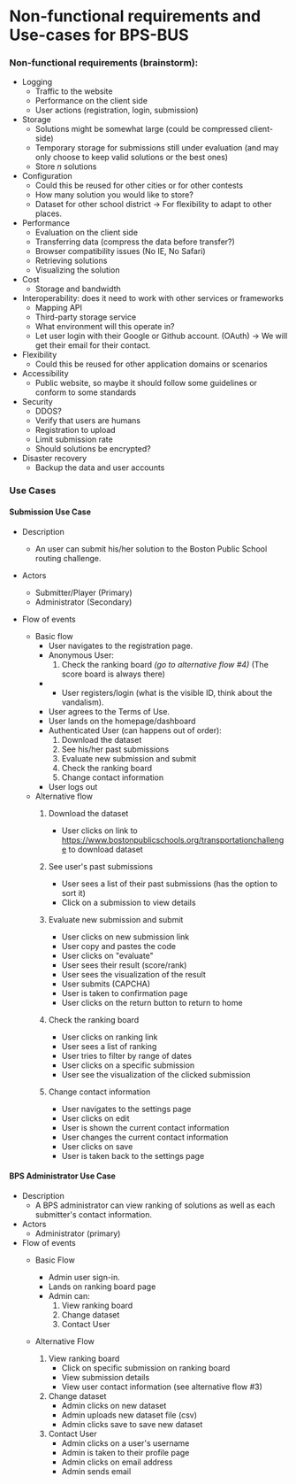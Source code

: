 # Non-functional requirements and Use-cases for BPS-BUS

### Non-functional requirements (brainstorm):
* Logging
  * Traffic to the website
  * Performance on the client side
  * User actions (registration, login, submission)
* Storage
  * Solutions might be somewhat large (could be compressed client-side)
  * Temporary storage for submissions still under evaluation (and may only choose to keep valid solutions or the best ones)
  * Store *n* solutions
* Configuration
  * Could this be reused for other cities or for other contests
  * How many solution you would like to store?
  * Dataset for other school district -> For flexibility to adapt to other places.
* Performance
  * Evaluation on the client side
  * Transferring data (compress the data before transfer?)
  * Browser compatibility issues (No IE, No Safari)
  * Retrieving solutions
  * Visualizing the solution
* Cost
  * Storage and bandwidth
* Interoperability: does it need to work with other services or frameworks
  * Mapping API
  * Third-party storage service
  * What environment will this operate in?
  * Let user login with their Google or Github account. (OAuth) -> We will get their email for their contact. 
* Flexibility
  * Could this be reused for other application domains or scenarios
* Accessibility
  * Public website, so maybe it should follow some guidelines or conform to some standards
* Security
  * DDOS?
  * Verify that users are humans
  * Registration to upload
  * Limit submission rate
  * Should solutions be encrypted?
* Disaster recovery
  * Backup the data and user accounts

### Use Cases

#### Submission Use Case
* Description
    * An user can submit his/her solution to the Boston Public School routing challenge.
* Actors
    * Submitter/Player (Primary)
    * Administrator (Secondary)

* Flow of events
    * Basic flow
        * User navigates to the registration page.
        * Anonymous User:
            1. Check the ranking board *(go to alternative flow #4)* (The score board is always there)
        * * User registers/login (what is the visible ID, think about the vandalism).
        * User agrees to the Terms of Use.
        * User lands on the homepage/dashboard
        * Authenticated User (can happens out of order):
            1. Download the dataset
            2. See his/her past submissions
            3. Evaluate new submission and submit
            4. Check the ranking board
            5. Change contact information
        * User logs out
    * Alternative flow
        1. Download the dataset
            * User clicks on link to https://www.bostonpublicschools.org/transportationchallenge to download dataset
        2. See user's past submissions
            * User sees a list of their past submissions (has the option to sort it)
            * Click on a submission to view details
        3. Evaluate new submission and submit
            *  User clicks on new submission link
            *  User copy and pastes the code
            *  User clicks on "evaluate"
            *  User sees their result (score/rank)
            *  User sees the visualization of the result
            *  User submits (CAPCHA)
            *  User is taken to confirmation page
            *  User clicks on the return button to return to home

        4. Check the ranking board
            * User clicks on ranking link
            * User sees a list of ranking
            * User tries to filter by range of dates 
            * User clicks on a specific submission
            * User see the visualization of the clicked submission
        5. Change contact information
            * User navigates to the settings page
            * User clicks on edit
            * User is shown the current contact information
            * User changes the current contact information
            * User clicks on save
            * User is taken back to the settings page 

#### BPS Administrator Use Case
* Description
    * A BPS administrator can view ranking of solutions as well as each submitter's contact information.
* Actors
    * Administrator (primary)
* Flow of events
    * Basic Flow
        * Admin user sign-in.
        * Lands on ranking board page
        * Admin can:
            1. View ranking board
            2. Change dataset
            3. Contact User
        
    * Alternative Flow
        1. View ranking board
            * Click on specific submission on ranking board
            * View submission details 
            * View user contact information (see alternative flow #3)
        2. Change dataset
            * Admin clicks on new dataset
            * Admin uploads new dataset file (csv)
            * Admin clicks save to save new dataset
        3. Contact User
            * Admin clicks on a user's username
            * Admin is taken to their profile page
            * Admin clicks on email address
            * Admin sends email
